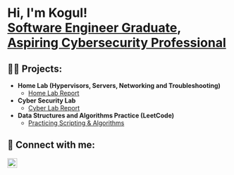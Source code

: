 <h1>Hi, I'm Kogul! <br/><a href="https://github.com/joshmadakor1">Software Engineer Graduate</a>, <a href="https://www.linkedin.com/in/joshmadakor/">Aspiring Cybersecurity Professional</a></h1>

<h2>👨‍💻 Projects:</h2>

- <b>Home Lab (Hypervisors, Servers, Networking and Troubleshooting)</b>
  - [Home Lab Report](https://github.com/kogull/Home-Lab)
- <b>Cyber Security Lab</b>
  - [Cyber Lab Report](https://github.com/kogull/Cyber-Lab)
- <b>Data Structures and Algorithms Practice (LeetCode)</b>
  - [Practicing Scripting & Algorithms](https://github.com/kogull/Algorithms-Practice)

<h2> 🤳 Connect with me:</h2>

[<img align="left" alt="KogulKomi | LinkedIn" width="22px" src="https://upload.wikimedia.org/wikipedia/commons/8/81/LinkedIn_icon.svg" />][linkedin]

[linkedin]: https://www.linkedin.com/in/kogul-komi
